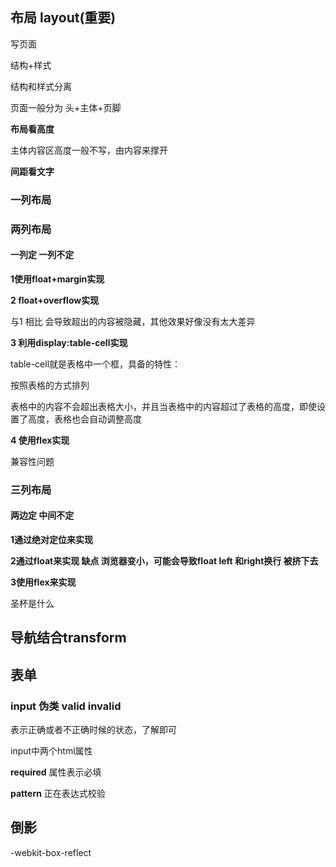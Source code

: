 ## 布局 layout(重要)

写页面

 结构+样式

结构和样式分离

页面一般分为 头+主体+页脚

**布局看高度**

主体内容区高度一般不写，由内容来撑开

**间距看文字**



### **一列布局**

### **两列布局**

#### 一列定 一列不定

**1使用float+margin实现**

**2 float+overflow实现**

与1 相比 会导致超出的内容被隐藏，其他效果好像没有太大差异

**3 利用display:table-cell实现**

table-cell就是表格中一个框，具备的特性：

按照表格的方式排列

表格中的内容不会超出表格大小，并且当表格中的内容超过了表格的高度，即使设置了高度，表格也会自动调整高度

**4 使用flex实现**

兼容性问题

### **三列布局**

#### 两边定 中间不定

**1通过绝对定位来实现**

**2通过float来实现 缺点 浏览器变小，可能会导致float left 和right换行 被挤下去**

**3使用flex来实现**



圣杯是什么

## 导航结合transform

## 表单

### input 伪类 valid invalid

表示正确或者不正确时候的状态，了解即可

input中两个html属性

**required** 属性表示必填

**pattern** 正在表达式校验

## 倒影

-webkit-box-reflect

## 